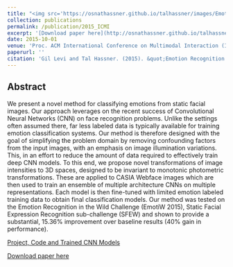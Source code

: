 ```yaml
---
title: "<img src='https://osnathassner.github.io/talhassner/images/Emotion Recognition - Icon.jpg' width='80'> Emotion Recognition in the Wild via Convolutional Neural Networks and Mapped Binary Patterns"
collection: publications
permalink: /publication/2015_ICMI
excerpt: '[Download paper here](http://osnathassner.github.io/talhassner/files/LeviHassner_ICMI15.pdf)'
date: 2015-10-01
venue: 'Proc. ACM International Conference on Multimodal Interaction (ICMI), Seattle'
paperurl: ''
citation: 'Gil Levi and Tal Hassner. (2015). &quot;Emotion Recognition in the Wild via Convolutional Neural Networks and Mapped Binary Patterns.&quot; <i>Proc. ACM International Conference on Multimodal Interaction (ICMI), Seattle</i>.'
---
```


Abstract
------
We present a novel method for classifying emotions from static facial images. Our approach leverages on the recent success of Convolutional Neural Networks (CNN) on face recognition problems. Unlike the settings often assumed there, far less labeled data is typically available for training emotion classification systems. Our method is therefore designed with the goal of simplifying the problem domain by removing confounding factors from the input images, with an emphasis on image illumination variations. This, in an effort to reduce the amount of data required to effectively train deep CNN models. To this end, we propose novel transformations of image intensities to 3D spaces, designed to be invariant to monotonic photometric transformations. These are applied to CASIA Webface images which are then used to train an ensemble of multiple architecture CNNs on multiple representations. Each model is then fine-tuned with limited emotion labeled training data to obtain final classification models. Our method was tested on the Emotion Recognition in the Wild Challenge (EmotiW 2015), Static Facial Expression Recognition sub-challenge (SFEW) and shown to provide a substantial, 15.36% improvement over baseline results (40% gain in performance).


[Project, Code and Trained CNN Models](https://www.openu.ac.il/home/hassner/projects/cnn_emotions/)

[Download paper here](http://osnathassner.github.io/talhassner/files/LeviHassner_ICMI15.pdf)
